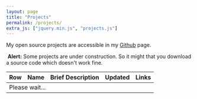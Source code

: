 ```yaml
---
layout: page
title: "Projects"
permalink: /projects/
extra_js: ["jquery.min.js", "projects.js"]
---
```

My open source projects are accessible in my <a alt="My Github page" target="_blank" href="https://github.com/mortezaipo">Github</a> page.

<div class="alert">
  <i class="fa fa-exclamation-triangle"></i> &nbsp;<strong>Alert:</strong> Some projects are under construction. So it might that you download a source code which doesn't work fine.
</div>

<table class="projects-table" id="projects_list">
  <thead>
    <th class="td-0 text-center">Row</th>
    <th class="td-2">Name</th>
    <th>Brief Description</th>
    <th class="td-2">Updated</th>                                    
    <th class="td-1">Links</th>
  </thead>
  <tbody>
    <tr id="load">
        <td colspan="5">Please wait... <i class="fa fa-spinner fa-pulse fa-fw"></i></td>    
    </tr>
  </tbody>
</table>
